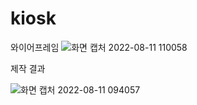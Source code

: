# kiosk


와이어프레임
![화면 캡처 2022-08-11 110058](https://user-images.githubusercontent.com/101491440/184267830-29f718f5-3e46-46e7-a0b4-cf1e5c1f46f2.png)

제작 결과

![화면 캡처 2022-08-11 094057](https://user-images.githubusercontent.com/101491440/184267840-f8e5ff9d-4df1-479d-b1b6-c828d9a55e2f.png)

